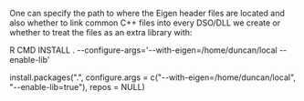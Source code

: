 
One can specify the path to where the Eigen header files are located
and also whether to link common C++ files into every DSO/DLL we create
or whether to treat the files as an extra library with:

R CMD INSTALL . --configure-args='--with-eigen=/home/duncan/local --enable-lib'

install.packages(".", configure.args = c("--with-eigen=/home/duncan/local", "--enable-lib=true"), repos = NULL)
